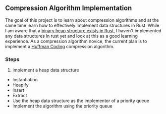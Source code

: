 ## Compression Algorithm Implementation

The goal of this project is to learn about compression algorithms and at the same time learn how to effectively implement data structures in Rust. While I am aware that a [binary heap structure exists in Rust](http://doc.rust-lang.org/collections/binary_heap/index.html), I haven't implemented any data structures in rust yet and look at this as a good learning experience. As a compression algorithm novice, the current plan is to implement a [Huffman Coding](https://en.wikipedia.org/wiki/Huffman_coding) compression algorithm.  

### Steps

1. Implement a heap data structure
  * Instantiation
  * Heapify
  * Insert
  * Extract
* Use the heap data structure as the implementor of a priority queue
* Implement the algorithm using the priority queue
